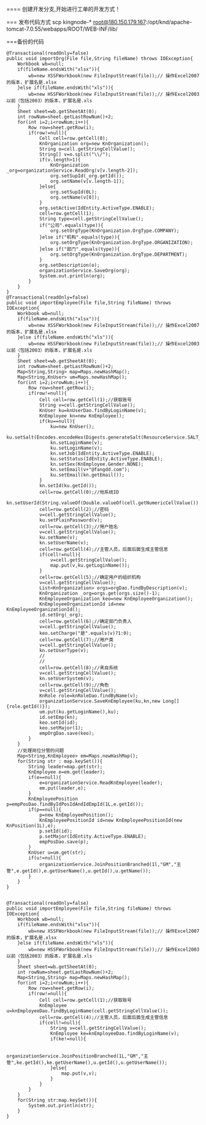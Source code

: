 ====
创建开发分支,开始进行工单的开发方式！

===
发布代码方式
scp kingnode-* root@180.150.179.167:/opt/knd/apache-tomcat-7.0.55/webapps/ROOT/WEB-INF/lib/
 

===备份的代码

    @Transactional(readOnly=false)
    public void importOrg(File file,String fileName) throws IOException{
        Workbook wb=null;
        if(fileName.endsWith("xlsx")){
            wb=new XSSFWorkbook(new FileInputStream(file));// 操作Excel2007的版本，扩展名是.xlsx
        }else if(fileName.endsWith("xls")){
            wb=new HSSFWorkbook(new FileInputStream(file));// 操作Excel2003以前（包括2003）的版本，扩展名是.xls
        }
        Sheet sheet=wb.getSheetAt(0);
        int rowNum=sheet.getLastRowNum()+2;
        for(int i=2;i<rowNum;i++){
            Row row=sheet.getRow(i);
            if(row!=null){
                Cell cell=row.getCell(0);
                KnOrganization org=new KnOrganization();
                String o=cell.getStringCellValue();
                String[] v=o.split("\\/");
                if(v.length>1){
                    KnOrganization _org=organizationService.ReadOrg(v[v.length-2]);
                    org.setSupId(_org.getId());
                    org.setName(v[v.length-1]);
                }else{
                    org.setSupId(0L);
                    org.setName(v[0]);
                }
                org.setActive(IdEntity.ActiveType.ENABLE);
                cell=row.getCell(1);
                String type=cell.getStringCellValue();
                if("公司".equals(type)){
                    org.setOrgType(KnOrganization.OrgType.COMPANY);
                }else if("机构".equals(type)){
                    org.setOrgType(KnOrganization.OrgType.ORGANIZATION);
                }else if("部门".equals(type)){
                    org.setOrgType(KnOrganization.OrgType.DEPARTMENT);
                }
                org.setDescription(o);
                organizationService.SaveOrg(org);
                System.out.println(org);
            }
        }
    }
    @Transactional(readOnly=false)
    public void importEmployee(File file,String fileName) throws IOException{
        Workbook wb=null;
        if(fileName.endsWith("xlsx")){
            wb=new XSSFWorkbook(new FileInputStream(file));// 操作Excel2007的版本，扩展名是.xlsx
        }else if(fileName.endsWith("xls")){
            wb=new HSSFWorkbook(new FileInputStream(file));// 操作Excel2003以前（包括2003）的版本，扩展名是.xls
        }
        Sheet sheet=wb.getSheetAt(0);
        int rowNum=sheet.getLastRowNum()+2;
        Map<String,String> map=Maps.newHashMap();
        Map<String,KnUser> um=Maps.newHashMap();
        for(int i=2;i<rowNum;i++){
            Row row=sheet.getRow(i);
            if(row!=null){
                Cell cell=row.getCell(1);//获取账号
                String v=cell.getStringCellValue();
                KnUser ku=knUserDao.findByLoginName(v);
                KnEmployee kn=new KnEmployee();
                if(ku==null){
                    ku=new KnUser();
                    ku.setSalt(Encodes.encodeHex(Digests.generateSalt(ResourceService.SALT_SIZE)));
                    kn.setLoginName(v);
                    ku.setLoginName(v);
                    kn.setJob(IdEntity.ActiveType.ENABLE);
                    ku.setStatus(IdEntity.ActiveType.ENABLE);
                    kn.setSex(KnEmployee.Gender.NONE);
                    kn.setEmail(v+"@fangdd.com");
                    ku.setEmail(kn.getEmail());
                }
                kn.setId(ku.getId());
                cell=row.getCell(0);//他系统ID
                kn.setUserId(String.valueOf(Double.valueOf(cell.getNumericCellValue()).intValue()));
                cell=row.getCell(2);//密码
                v=cell.getStringCellValue();
                ku.setPlainPassword(v);
                cell=row.getCell(3);//用户姓名
                v=cell.getStringCellValue();
                ku.setName(v);
                kn.setUserName(v);
                cell=row.getCell(4);//主管人员，后面后面生成主管信息
                if(cell!=null){
                    v=cell.getStringCellValue();
                    map.put(v,ku.getLoginName());
                }
                cell=row.getCell(5);//确定用户的组织机构
                v=cell.getStringCellValue();
                List<KnOrganization> orgs=orgDao.findByDescription(v);
                KnOrganization _org=orgs.get(orgs.size()-1);
                KnEmployeeOrganization keo=new KnEmployeeOrganization();
                KnEmployeeOrganizationId id=new KnEmployeeOrganizationId();
                id.setOrg(_org);
                cell=row.getCell(6);//确定部门负责人
                v=cell.getStringCellValue();
                keo.setCharge("是".equals(v)?1:0);
                cell=row.getCell(7);//用户类
                v=cell.getStringCellValue();
                kn.setUserType(v);
                //
                //
                cell=row.getCell(8);//来自系统
                v=cell.getStringCellValue();
                kn.setUserSystem(v);
                cell=row.getCell(9);//角色
                v=cell.getStringCellValue();
                KnRole role=knRoleDao.findByName(v);
                organizationService.SaveKnEmployee(ku,kn,new Long[]{role.getId()});
                um.put(ku.getLoginName(),ku);
                id.setEmp(kn);
                keo.setId(id);
                keo.setMajor(1);
                empOrgDao.save(keo);
            }
        }
        //处理岗位分管的问题
        Map<String,KnEmployee> em=Maps.newHashMap();
        for(String str : map.keySet()){
            String leader=map.get(str);
            KnEmployee e=em.get(leader);
            if(e==null){
                e=organizationService.ReadKnEmployee(leader);
                em.put(leader,e);
            }
            KnEmployeePosition p=empPosDao.findByIdPosIdAndIdEmpId(1L,e.getId());
            if(p==null){
                p=new KnEmployeePosition();
                KnEmployeePositionId id=new KnEmployeePositionId(new KnPosition(1L),e);
                p.setId(id);
                p.setMajor(IdEntity.ActiveType.ENABLE);
                empPosDao.save(p);
            }
            KnUser u=um.get(str);
            if(u!=null){
                organizationService.JoinPositionBranched(1l,"GM","主管",e.getId(),e.getUserName(),u.getId(),u.getName());
            }
        }
    }
    
    
    @Transactional(readOnly=false)
    public void importEmployee(File file,String fileName) throws IOException{
        Workbook wb=null;
        if(fileName.endsWith("xlsx")){
            wb=new XSSFWorkbook(new FileInputStream(file));// 操作Excel2007的版本，扩展名是.xlsx
        }else if(fileName.endsWith("xls")){
            wb=new HSSFWorkbook(new FileInputStream(file));// 操作Excel2003以前（包括2003）的版本，扩展名是.xls
        }
        Sheet sheet=wb.getSheetAt(0);
        int rowNum=sheet.getLastRowNum()+2;
        Map<String,String> map=Maps.newHashMap();
        for(int i=2;i<rowNum;i++){
            Row row=sheet.getRow(i);
            if(row!=null){
                Cell cell=row.getCell(1);//获取账号
                KnEmployee u=knEmployeeDao.findByLoginName(cell.getStringCellValue());
                cell=row.getCell(4);//主管人员，后面后面生成主管信息
                if(cell!=null){
                    String v=cell.getStringCellValue();
                    KnEmployee ke=knEmployeeDao.findByLoginName(v);
                    if(ke!=null){

                        organizationService.JoinPositionBranched(1L,"GM","主管",ke.getId(),ke.getUserName(),u.getId(),u.getUserName());
                    }else{
                        map.put(v,v);
                    }
                }
            }
        }
        for(String str:map.keySet()){
            System.out.println(str);
        }
    }
